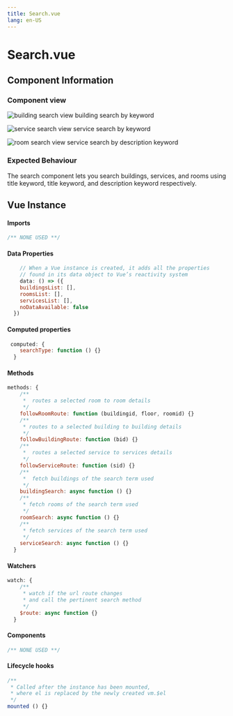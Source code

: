 ```yaml
---
title: Search.vue
lang: en-US
---
```

# Search.vue
## Component Information
### Component view
![building search view](/docs/dashboard/buildingSearch.PNG)
building search by keyword

![service search view](/docs/dashboard/serviceSearch.PNG)
service search by keyword


![room search view](/docs/dashboard/roomSearch.PNG)
service search by description keyword

### Expected Behaviour
The search component lets you search buildings, services, and rooms using title keyword, title keyword, and description keyword respectively. 


## Vue Instance
#### Imports
``` js
/** NONE USED **/
```
#### Data Properties
``` js
    // When a Vue instance is created, it adds all the properties  
    // found in its data object to Vue’s reactivity system
    data: () => ({
    buildingsList: [],
    roomsList: [],
    servicesList: [],
    noDataAvailable: false
  })
```
#### Computed properties 
``` js
 computed: {
    searchType: function () {}
  }
```

#### Methods
``` js
methods: {
    /**
     *  routes a selected room to room details
     */
    followRoomRoute: function (buildingid, floor, roomid) {}
    /**
     * routes to a selected building to building details
     */
    followBuildingRoute: function (bid) {}
    /**
     *  routes a selected service to services details
     */
    followServiceRoute: function (sid) {}
    /**
     *  fetch buildings of the search term used
     */
    buildingSearch: async function () {}
    /**
     * fetch rooms of the search term used
     */
    roomSearch: async function () {}
    /**
     * fetch services of the search term used
     */
    serviceSearch: async function () {}
  }
```
#### Watchers
``` js
watch: {
    /**
     * watch if the url route changes
     * and call the pertinent search method
     */
    $route: async function {}
  }
```
#### Components
``` js
/** NONE USED **/ 
```
#### Lifecycle hooks
``` js
/**
 * Called after the instance has been mounted, 
 * where el is replaced by the newly created vm.$el
 */
mounted () {}
```
